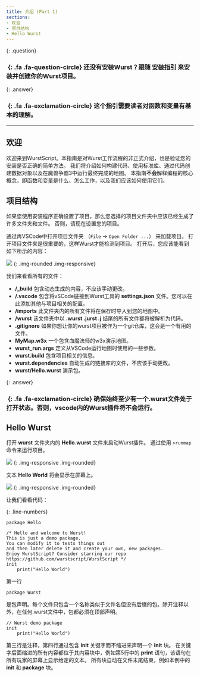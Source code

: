 ```yaml
---
title: 介绍 (Part 1)
sections:
- 欢迎
- 项目结构
- Hello Wurst
---
```


{: .question}
### *&nbsp;*{: .fa .fa-question-circle} 还没有安装Wurst？跟随 __[安装指引](../start.html)__ 来安装并创建你的Wurst项目。

{: .answer}
### *&nbsp;*{: .fa .fa-exclamation-circle} 这个指引需要读者对函数和变量有**基本**的理解。
------

## 欢迎

欢迎来到WurstScript。本指南是对Wurst工作流程的非正式介绍，也是验证您的安装是否正确的简单方法。
我们将介绍如何构建代码、使用标准库、通过代码创建数据对象以及在魔兽争霸3中运行最终完成的地图。
本指南**不会**解释编程的核心概念，即函数和变量是什么、怎么工作，以及我们应该如何使用它们。

## 项目结构

如果您使用安装程序正确设置了项目，那么您选择的项目文件夹中应该已经生成了许多文件夹和文件。
否则，请现在设置您的项目。

通过再VSCode中打开项目文件夹 （`File` -> `Open Folder ...`） 来加载项目。
打开项目文件夹是很重要的，这样Wurst才能检测到项目。
打开后，您应该能看到如下所示的内容：


![](/assets/images/beginner/ProjectExplorer.png)
{: .img-rounded .img-responsive}

我们来看看所有的文件：
- **/_build** 包含动态生成的内容，不应该手动更改。
- **/.vscode** 包含将vSCode链接到Wurst工具的 **settings.json** 文件。您可以在此添加其他与项目相关的配置。
- **/imports** 此文件夹内的所有文件将在保存时导入到您的地图中。
- **/wurst** 该文件夹中以 **.wurst .jurst .j** 结尾的所有文件都将被解析为代码。
- **.gitignore** 如果你想让你的wurst项目被作为一个git仓库，这会是一个有用的文件。
- **MyMap.w3x** 一个包含血魔法师的w3x演示地图。
- **wurst_run.args** 定义从VSCode运行地图时使用的一些参数。
- **wurst.build** 包含项目相关的信息。
- **wurst.dependencies** 自动生成的链接库的文件，不应该手动更改。
- **wurst/Hello.wurst** 演示包。

{: .answer}
### *&nbsp;*{: .fa .fa-exclamation-circle} 确保始终至少有一个.wurst文件处于打开状态。否则，vscode内的Wurst插件将不会运行。

## Hello Wurst

打开 **wurst** 文件夹内的 **Hello.wurst** 文件来启动Wurst插件。
通过使用 `>runmap` 命令来运行项目。


![](/assets/images/beginner/RunMap.png)
{: .img-responsive .img-rounded}

文本 **Hello World** 将会显示在屏幕上。


![](/assets/images/beginner/HelloWorld.png)
{: .img-responsive .img-rounded}

让我们看看代码：

{: .line-numbers}
```wurst
package Hello

/* Hello and welcome to Wurst!
This is just a demo package.
You can modify it to tests things out
and then later delete it and create your own, new packages.
Enjoy WurstScript? Consider starring our repo https://github.com/wurstscript/WurstScript */
init
	print("Hello World")
```
第一行
```wurst
package Wurst
```
是包声明。每个文件只包含一个名称类似于文件名但没有后缀的包。除开注释以外，在任何.wurst文件中，包都必须在顶部声明。
```wurst
// Wurst demo package
init
	print("Hello World")
```
第三行是注释，第四行通过包含 **init** 关键字而不缩进来声明一个 **init** 块。
在关键字后面缩进的所有内容都位于其内容块中，例如第5行中的 **print** 语句，该语句在所有玩家的屏幕上显示给定的文本。
所有块自动在文件末尾结束，例如本例中的 **init** 和 **package** 块。